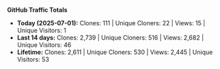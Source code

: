 
**GitHub Traffic Totals**

- **Today (2025-07-01):** Clones: 111 | Unique Cloners: 22 | Views: 15 | Unique Visitors: 1
- **Last 14 days:** Clones: 2,739 | Unique Cloners: 516 | Views: 2,682 | Unique Visitors: 46
- **Lifetime:** Clones: 2,611 | Unique Cloners: 530 | Views: 2,445 | Unique Visitors: 53
